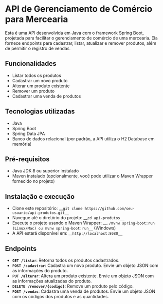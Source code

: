 # API de Gerenciamento de Comércio para Mercearia
Esta é uma API desenvolvida em Java com o framework Spring Boot, projetada para facilitar o gerenciamento de comércio de uma mercearia. Ela fornece endpoints para cadastrar, listar, atualizar e remover produtos, além de permitir o registro de vendas.

## Funcionalidades
- Listar todos os produtos
- Cadastrar um novo produto
- Alterar um produto existente
- Remover um produto
- Cadastrar uma venda de produtos

## Tecnologias utilizadas
- Java
- Spring Boot
- Spring Data JPA
- Banco de dados relacional (por padrão, a API utiliza o H2 Database em memória)

## Pré-requisitos
- Java JDK 8 ou superior instalado
- Maven instalado (opcionalmente, você pode utilizar o Maven Wrapper fornecido no projeto)

## Instalação e execução
- Clone este repositório: __`git clone https://github.com/seu-usuario/api-produtos.git__`
- Navegue até o diretório do projeto: __`cd api-produtos__`
- Execute o projeto usando o Maven Wrapper: __`./mvnw spring-boot:run (Linux/Mac) ou mvnw spring-boot:run__` (Windows)
- A API estará disponível em: __`http://localhost:8080__`

## Endpoints
- __`GET /listar`__: Retorna todos os produtos cadastrados.
- __`POST /cadastrar`__: Cadastra um novo produto. Envie um objeto JSON com as informações do produto.
- __`PUT /alterar`__: Altera um produto existente. Envie um objeto JSON com as informações atualizadas do produto.
- __`DELETE /remover/{codigo}`__: Remove um produto pelo código.
- __`POST /vendas`__: Cadastra uma venda de produtos. Envie um objeto JSON com os códigos dos produtos e as quantidades.